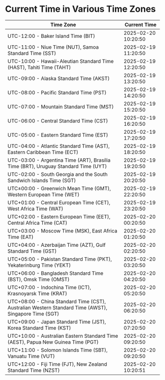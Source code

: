 # Current Time in Various Time Zones

| Time Zone | Current Time |
|-----------|--------------|
| UTC-12:00 - Baker Island Time (BIT) | 2025-02-20 10:20:50 |
| UTC-11:00 - Niue Time (NUT), Samoa Standard Time (SST) | 2025-02-19 11:20:50 |
| UTC-10:00 - Hawaii-Aleutian Standard Time (HAST), Tahiti Time (TAHT) | 2025-02-19 12:20:50 |
| UTC-09:00 - Alaska Standard Time (AKST) | 2025-02-19 13:20:50 |
| UTC-08:00 - Pacific Standard Time (PST) | 2025-02-19 14:20:50 |
| UTC-07:00 - Mountain Standard Time (MST) | 2025-02-19 15:20:50 |
| UTC-06:00 - Central Standard Time (CST) | 2025-02-19 16:20:50 |
| UTC-05:00 - Eastern Standard Time (EST) | 2025-02-19 17:20:50 |
| UTC-04:00 - Atlantic Standard Time (AST), Eastern Caribbean Time (ECT) | 2025-02-19 18:20:50 |
| UTC-03:00 - Argentina Time (ART), Brasília Time (BRT), Uruguay Standard Time (UYT) | 2025-02-19 19:20:50 |
| UTC-02:00 - South Georgia and the South Sandwich Islands Time (SGT) | 2025-02-19 20:20:50 |
| UTC±00:00 - Greenwich Mean Time (GMT), Western European Time (WET) | 2025-02-19 22:20:50 |
| UTC+01:00 - Central European Time (CET), West Africa Time (WAT) | 2025-02-19 23:20:50 |
| UTC+02:00 - Eastern European Time (EET), Central Africa Time (CAT) | 2025-02-20 00:20:50 |
| UTC+03:00 - Moscow Time (MSK), East Africa Time (EAT) | 2025-02-20 01:20:50 |
| UTC+04:00 - Azerbaijan Time (AZT), Gulf Standard Time (GST) | 2025-02-20 02:20:50 |
| UTC+05:00 - Pakistan Standard Time (PKT), Yekaterinburg Time (YEKT) | 2025-02-20 03:20:50 |
| UTC+06:00 - Bangladesh Standard Time (BST), Omsk Time (OMST) | 2025-02-20 04:20:50 |
| UTC+07:00 - Indochina Time (ICT), Krasnoyarsk Time (KRAT) | 2025-02-20 05:20:50 |
| UTC+08:00 - China Standard Time (CST), Australian Western Standard Time (AWST), Singapore Time (SGT) | 2025-02-20 06:20:50 |
| UTC+09:00 - Japan Standard Time (JST), Korea Standard Time (KST) | 2025-02-20 07:20:50 |
| UTC+10:00 - Australian Eastern Standard Time (AEST), Papua New Guinea Time (PGT) | 2025-02-20 09:20:50 |
| UTC+11:00 - Solomon Islands Time (SBT), Vanuatu Time (VUT) | 2025-02-20 09:20:50 |
| UTC+12:00 - Fiji Time (FJT), New Zealand Standard Time (NZST) | 2025-02-20 10:20:51 |
